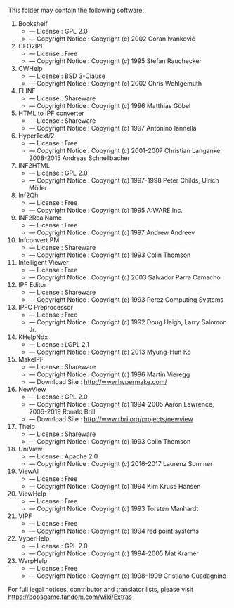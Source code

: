 ﻿This folder may contain the following software:

1. Bookshelf
   - — License : GPL 2.0
   - — Copyright Notice : Copyright (c) 2002 Goran Ivanković
2. CFO2IPF
   - — License : Free
   - — Copyright Notice : Copyright (c) 1995 Stefan Rauchecker
3. CWHelp
   - — License : BSD 3-Clause
   - — Copyright Notice : Copyright (c) 2002 Chris Wohlgemuth
4. FLINF
   - — License : Shareware
   - — Copyright Notice : Copyright (c) 1996 Matthias Göbel
5. HTML to IPF converter
   - — License : Shareware
   - — Copyright Notice : Copyright (c) 1997 Antonino Iannella
6. HyperText/2
   - — License : Free
   - — Copyright Notice : Copyright (c) 2001-2007 Christian Langanke, 2008-2015 Andreas Schnellbacher
7. INF2HTML
   - — License : GPL 2.0
   - — Copyright Notice : Copyright (c) 1997-1998 Peter Childs, Ulrich Möller
8. Inf2Qh
   - — License : Free
   - — Copyright Notice : Copyright (c) 1995 A:WARE Inc.
9. INF2RealName
   - — License : Free
   - — Copyright Notice : Copyright (c) 1997 Andrew Andreev
10. Infconvert PM
    - — License : Shareware
    - — Copyright Notice : Copyright (c) 1993 Colin Thomson
11. Intelligent Viewer
    - — License : Free
    - — Copyright Notice : Copyright (c) 2003 Salvador Parra Camacho
12. IPF Editor
    - — License : Shareware
    - — Copyright Notice : Copyright (c) 1993 Perez Computing Systems
13. IPFC Preprocessor
    - — License : Free
    - — Copyright Notice : Copyright (c) 1992 Doug Haigh, Larry Salomon Jr.
14. KHelpNdx
    - — License : LGPL 2.1
    - — Copyright Notice : Copyright (c) 2013 Myung-Hun Ko
15. MakeIPF
    - — License : Shareware
    - — Copyright Notice : Copyright (c) 1996 Martin Vieregg
    - — Download Site : http://www.hypermake.com/
16. NewView
    - — License : GPL 2.0
    - — Copyright Notice : Copyright (c) 1994-2005 Aaron Lawrence, 2006-2019 Ronald Brill
    - — Download Site : http://www.rbri.org/projects/newview
17. Thelp
    - — License : Shareware
    - — Copyright Notice : Copyright (c) 1993 Colin Thomson
18. UniView
    - — License : Apache 2.0
    - — Copyright Notice : Copyright (c) 2016-2017 Laurenz Sommer
19. ViewAll
    - — License : Free
    - — Copyright Notice : Copyright (c) 1994 Kim Kruse Hansen
20. ViewHelp
    - — License : Free
    - — Copyright Notice : Copyright (c) 1993 Torsten Manhardt
21. VIPF
    - — License : Free
    - — Copyright Notice : Copyright (c) 1994 red point systems
22. VyperHelp
    - — License : GPL 2.0
    - — Copyright Notice : Copyright (c) 1994-2005 Mat Kramer
23. WarpHelp
    - — License : Free
    - — Copyright Notice : Copyright (c) 1998-1999 Cristiano Guadagnino

For full legal notices, contributor and translator lists, please visit https://bobsgame.fandom.com/wiki/Extras